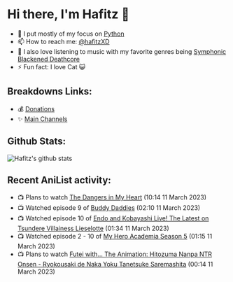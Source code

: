 # Hi there, I'm Hafitz 👋
- 🐍 I put mostly of my focus on [Python](https://python.org)
- 📫 How to reach me: [@hafitzXD](https://t.me/hafitzXD)
- 🎵 I also love listening to music with my favorite genres being [Symphonic Blackened Deathcore](https://youtu.be/qyYmS_iBcy4)
- ⚡ Fun fact: I love Cat 😺

## Breakdowns Links:
- 💰 [Donations](https://t.me/TheBreakdowns/2)
- ✨ [Main Channels](https://t.me/TheBreakdowns)

## Github Stats:
![Hafitz's github stats](https://github-readme-stats.vercel.app/api?username=breakdowns&show_icons=true&count_private=true&bg_color=00000000&text_color=777)

## Recent AniList activity:
<!-- ANILIST_ACTIVITY:start -->

-   📺 Plans to watch [The Dangers in My Heart](https://anilist.co/anime/153152) (10:14 11 March 2023)
-   📺 Watched episode 9 of [Buddy Daddies](https://anilist.co/anime/155907) (02:10 11 March 2023)
-   📺 Watched episode 10 of [Endo and Kobayashi Live! The Latest on Tsundere Villainess Lieselotte](https://anilist.co/anime/143064) (01:34 11 March 2023)
-   📺 Watched episode 2 - 10 of [My Hero Academia Season 5](https://anilist.co/anime/117193) (01:15 11 March 2023)
-   📺 Plans to watch [Futei with… The Animation: Hitozuma Nanpa NTR Onsen - Ryokousaki de Naka Yoku Tanetsuke Saremashita](https://anilist.co/anime/159097) (00:14 11 March 2023)

<!-- ANILIST_ACTIVITY:end -->

